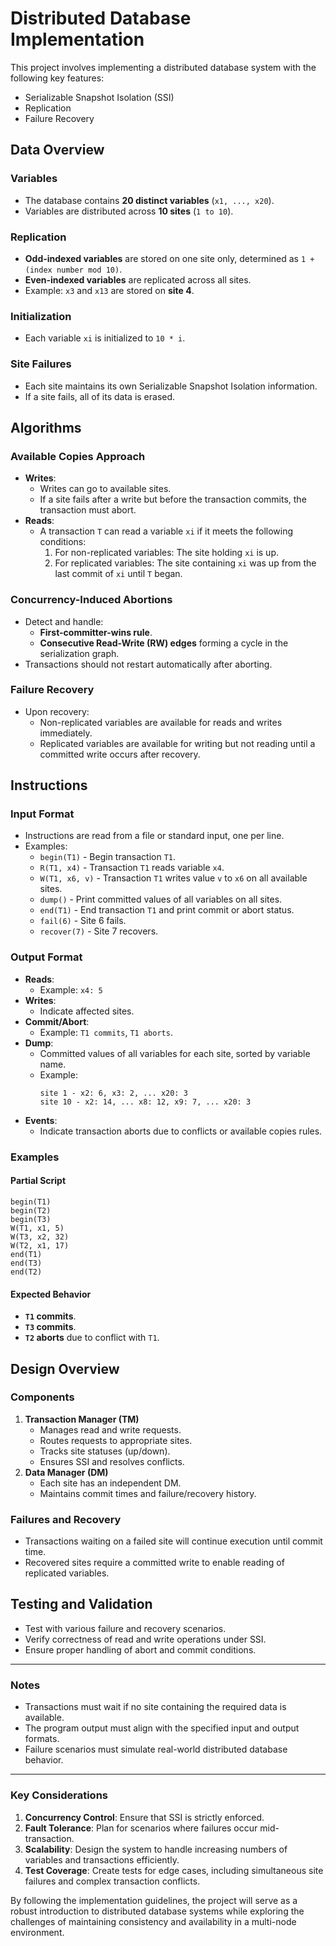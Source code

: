 # Distributed Database Implementation

This project involves implementing a distributed database system with the following key features:

- Serializable Snapshot Isolation (SSI)
- Replication
- Failure Recovery

## Data Overview

### Variables
- The database contains **20 distinct variables** (`x1, ..., x20`).
- Variables are distributed across **10 sites** (`1 to 10`).

### Replication
- **Odd-indexed variables** are stored on one site only, determined as `1 + (index number mod 10)`.
- **Even-indexed variables** are replicated across all sites.
- Example: `x3` and `x13` are stored on **site 4**.

### Initialization
- Each variable `xi` is initialized to `10 * i`.

### Site Failures
- Each site maintains its own Serializable Snapshot Isolation information.
- If a site fails, all of its data is erased.

## Algorithms

### Available Copies Approach
- **Writes**:
  - Writes can go to available sites.
  - If a site fails after a write but before the transaction commits, the transaction must abort.
- **Reads**:
  - A transaction `T` can read a variable `xi` if it meets the following conditions:
    1. For non-replicated variables: The site holding `xi` is up.
    2. For replicated variables: The site containing `xi` was up from the last commit of `xi` until `T` began.

### Concurrency-Induced Abortions
- Detect and handle:
  - **First-committer-wins rule**.
  - **Consecutive Read-Write (RW) edges** forming a cycle in the serialization graph.
- Transactions should not restart automatically after aborting.

### Failure Recovery
- Upon recovery:
  - Non-replicated variables are available for reads and writes immediately.
  - Replicated variables are available for writing but not reading until a committed write occurs after recovery.

## Instructions

### Input Format
- Instructions are read from a file or standard input, one per line.
- Examples:
  - `begin(T1)` - Begin transaction `T1`.
  - `R(T1, x4)` - Transaction `T1` reads variable `x4`.
  - `W(T1, x6, v)` - Transaction `T1` writes value `v` to `x6` on all available sites.
  - `dump()` - Print committed values of all variables on all sites.
  - `end(T1)` - End transaction `T1` and print commit or abort status.
  - `fail(6)` - Site 6 fails.
  - `recover(7)` - Site 7 recovers.

### Output Format
- **Reads**:
  - Example: `x4: 5`
- **Writes**:
  - Indicate affected sites.
- **Commit/Abort**:
  - Example: `T1 commits`, `T1 aborts`.
- **Dump**:
  - Committed values of all variables for each site, sorted by variable name.
  - Example:
    ```
    site 1 - x2: 6, x3: 2, ... x20: 3
    site 10 - x2: 14, ... x8: 12, x9: 7, ... x20: 3
    ```
- **Events**:
  - Indicate transaction aborts due to conflicts or available copies rules.

### Examples

#### Partial Script
```plaintext
begin(T1)
begin(T2)
begin(T3)
W(T1, x1, 5)
W(T3, x2, 32)
W(T2, x1, 17)
end(T1)
end(T3)
end(T2)
```

#### Expected Behavior
- **`T1` commits**.
- **`T3` commits**.
- **`T2` aborts** due to conflict with `T1`.

## Design Overview

### Components
1. **Transaction Manager (TM)**
   - Manages read and write requests.
   - Routes requests to appropriate sites.
   - Tracks site statuses (up/down).
   - Ensures SSI and resolves conflicts.
2. **Data Manager (DM)**
   - Each site has an independent DM.
   - Maintains commit times and failure/recovery history.

### Failures and Recovery
- Transactions waiting on a failed site will continue execution until commit time.
- Recovered sites require a committed write to enable reading of replicated variables.


## Testing and Validation
- Test with various failure and recovery scenarios.
- Verify correctness of read and write operations under SSI.
- Ensure proper handling of abort and commit conditions.

---

### Notes
- Transactions must wait if no site containing the required data is available.
- The program output must align with the specified input and output formats.
- Failure scenarios must simulate real-world distributed database behavior.

---

### Key Considerations

1. **Concurrency Control**: Ensure that SSI is strictly enforced.
2. **Fault Tolerance**: Plan for scenarios where failures occur mid-transaction.
3. **Scalability**: Design the system to handle increasing numbers of variables and transactions efficiently.
4. **Test Coverage**: Create tests for edge cases, including simultaneous site failures and complex transaction conflicts.

By following the implementation guidelines, the project will serve as a robust introduction to distributed database systems while exploring the challenges of maintaining consistency and availability in a multi-node environment.
